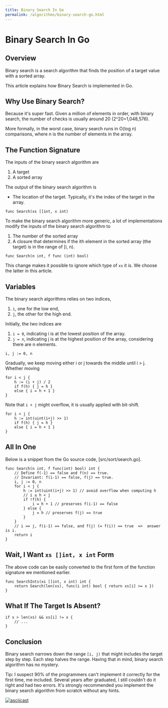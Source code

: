 ```yaml
---
title: Binary Search In Go
permalink: /algorithms/binary-search-go.html
---
```


# Binary Search In Go

## Overview

Binary search is a search algorithm that finds the position of a target value with a sorted array.

This article explains how Binary Search is implemented in Go.

## Why Use Binary Search?

Because it's super fast. Given a million of elements in order, with binary search, the number of checks is usually around 20 (2^20=1,048,576).

More formally, in the worst case, binary search runs in O(log n) comparisons, where n is the number of elements in the array.

## The Function Signature

The inputs of the binary search algorithm are

1. A target
2. A sorted array

The output of the binary search algorithm is

* The location of the target. Typically, it's the index of the target in the array.

```
func Search(xs []int, x int)
```

To make the binary search algorithm more generic, a lot of implementations modify the inputs of the binary search algorithm to

1. The number of the sorted array
2. A closure that determines if the ith element in the sorted array (the target) is in the range of [i, n).

```
func Search(n int, f func (int) bool)
```

This change makes it possible to ignore which type of `xs` it is. We choose the latter in this article.

## Variables

The binary search algorithms relies on two indices,

1. `i`, one for the low end,
2. `j`, the other for the high end.

Initially, the two indices are

1. `i = 0`, indicating i is at the lowest position of the array.
2. `j = n`, indicating j is at the highest position of the array, considering there are n elements.

```
i, j := 0, n
```

Gradually, we keep moving either i or j towards the middle until i > j.
Whether moving

```
for i < j {
    h := (i + j) / 2
    if f(h) { j = h }
    else { i = h + 1 }
}
```

Note that `i + j` might overflow, it is usually applied with bit-shift.

```
for i < j {
    h := int(uint(i+j) >> 1)
    if f(h) { j = h }
    else { i = h + 1 }
}
```

## All In One

Below is a snippet from the Go source code, [src/sort/search.go].

```
func Search(n int, f func(int) bool) int {
	// Define f(-1) == false and f(n) == true.
	// Invariant: f(i-1) == false, f(j) == true.
	i, j := 0, n
	for i < j {
		h := int(uint(i+j) >> 1) // avoid overflow when computing h
		// i ≤ h < j
		if !f(h) {
			i = h + 1 // preserves f(i-1) == false
		} else {
			j = h // preserves f(j) == true
		}
	}
	// i == j, f(i-1) == false, and f(j) (= f(i)) == true  =>  answer is i.
	return i
}
```

## Wait, I Want `xs []int, x int` Form

The above code can be easily converted to the first form of the function signature we mentioned earlier.

```
func SearchInts(xs []int, x int) int {
	return Search(len(xs), func(i int) bool { return xs[i] >= x })
}
```

## What If The Target Is Absent?

```
if x > len(xs) && xs[i] != x {
    // ...
}
```

## Conclusion

Binary search narrows down the range `[i, j)` that might includes the target step by step.
Each step halves the range. Having that in mind, binary search algorithm has no mystery.

Tip: I suspect 90% of the programmers can't implement it correctly for the first time, me included. Several years after graduated, I still couldn't do it right and had two errors. It's strongly recommended you implement the binary search algorithm from scratch without any hints.

[![asciicast](https://asciinema.org/a/330850.svg)](https://asciinema.org/a/330850)
